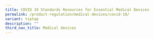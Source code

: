 ```yaml
---
title: COVID 19 Standards Resources for Essential Medical Devices
permalink: /product-regulation/medical-devices/covid-19/
variant: tiptap
description: ""
third_nav_title: Medical devices
---
```

<p></p>